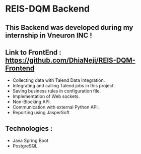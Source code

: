 # REIS-DQM Backend
## This Backend was developed during my internship in Vneuron INC !
## Link to FrontEnd : https://github.com/DhiaNeji/REIS-DQM-Frontend
- Collecting data with Talend Data Integration.
- Integrating and calling Talend jobs in this project.
- Saving business rules in configuration file.
- Implementation of Web sockets.
- Non-Blocking API.
- Communication with external Python API.
- Reporting using JasperSoft
## Technologies : 
- Java Spring Boot 
- PostgreSQL
